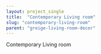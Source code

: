 ```yaml
---
layout: project_single
title:  "Contemporary Living room"
slug: "contemporary-living-room"
parent: "greige-living-room-decor"
---
```

Contemporary Living room